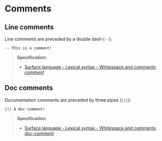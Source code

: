 # Comments

## Line comments

Line comments are preceded by a double dash (`--`):

```pikelet
-- This is a comment!
```

> **Specification**:
>
> - [Surface language - Lexical syntax - Whitespace and comments](../specification/surface/lexical-structure): <a href="../specification/surface/lexical-structure#var:comment"><var>comment</var></a>

## Doc comments

Documentation comments are preceded by three pipes (`|||`):

```pikelet
||| A doc comment!
```

> **Specification**:
>
> - [Surface language - Lexical syntax - Whitespace and comments](../specification/surface/lexical-structure): <a href="../specification/surface/lexical-structure#var:doc-comment"><var>doc-comment</var></a>
